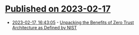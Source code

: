 # [Published on 2023-02-17](index.md)

* [2023-02-17, 16:43:05](https://news.ycombinator.com/item?id=34836934) - [Unpacking the Benefits of Zero Trust Architecture as Defined by NIST](https://www.pomerium.com/blog/what-are-the-benefits-zero-trust-brings-to-organizations/)
